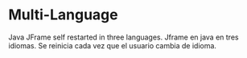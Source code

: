 # Multi-Language
Java JFrame self restarted in three languages.
Jframe en java en tres idiomas. Se reinicia cada vez que el usuario cambia de idioma.
